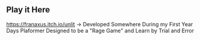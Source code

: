 ## Play it Here
https://franaxus.itch.io/unlit
-> Developed Somewhere During my First Year Days
Plaformer Designed to be a "Rage Game" and Learn by Trial and Error
